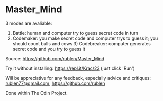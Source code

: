 # Master_Mind

3 modes are avaliable:
1) Battle: human and computer try to guess secret code in turn
  2) Codemaker: you make secret code and computer trys to guess it; you should count bulls and cows
    3) Codebreaker: computer generates secret code and you try to guess it

Source:  https://github.com/rublen/Master_Mind

Try it without installing:  https://repl.it/Krac/23 (just click 'Run')

Will be appreciative for any feedback, especially advice and critiques: rublen77@gmail.com, https://github.com/rublen

Done within The Odin Project.
